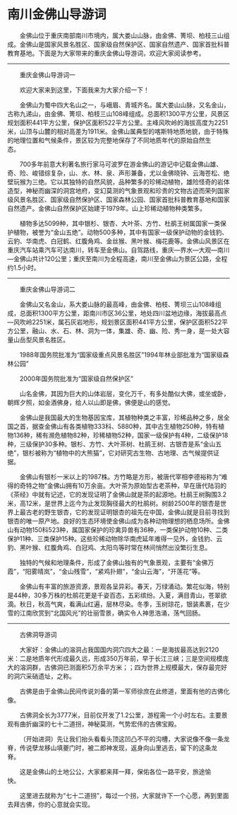 # 南川金佛山导游词  
&emsp;&emsp;金佛山位于重庆南部南川市境内，属大娄山山脉，由金佛、箐坝、柏枝三山组成。金佛山是国家风景名胜区、国家级自然保护区、国家自然遗产、国家首批科普教育基地。下面是为大家带来的重庆金佛山导游词，欢迎大家阅读参考。&emsp;&emsp;  
***  
&emsp;&emsp;重庆金佛山导游词一&emsp;&emsp;  

&emsp;&emsp;欢迎大家来到这里，下面我来为大家介绍一下！&emsp;&emsp;  

&emsp;&emsp;金佛山为蜀中四大名山之一，与峨眉、青城齐名。属大娄山山脉，又名金山，古称九递山，由金佛、箐坝、柏枝三山108峰组成。总面积1300平方公里，风景区规划面积441平方公里，保护区面积522平方公里。主峰风吹岭的海拔高度为2251米，山顶与山麓的相对高差为1911米。金佛山属典型的喀斯特地质地貌，由于特殊的地理位置和气候条件，景区较为完整地保存了不同地质年代的原始自然生态。&emsp;&emsp;  

&emsp;&emsp;700多年前意大利著名旅行家马可波罗在游金佛山的游记中记载金佛山雄、奇、险、峻错综复杂，山、水、林、泉、声形兼备，尤以金佛晓钟、云海苍松、绝壁玩猴为三绝。它以其独特的自然风貌，品种繁多的珍稀动植物，雄险怪奇的岩体造型，神秘而幽深的洞宫地府，变幻莫测的气象景观和珍贵的文物古迹而荣列国家级风景名胜区、国家级自然保护区、国家森林公园、国家首批科普教育基地和国家自然遗产。金佛山自然保护区始建于1979年。山上珍稀动植物种类繁多。&emsp;&emsp;  

&emsp;&emsp;植物多达5099种，其中银杉、银杏、大叶茶、方竹、杜鹃王树属国家一类保护植物，被誉为“金山五绝”。动物500多种，其中有国家一级保护动物的金钱豹、云豹、华南虎、白冠鹤、红腹角鸡、金丝猴、黑叶猴、梅花鹿等。金佛山风景区在重庆汽车站乘汽车可达南川，转车至金佛山。自驾路线，重庆—界水—大观—南川—金佛山共计120公里；重庆至南川为全程高速，南川至金佛山为景区公路，全程约1.5小时。&emsp;&emsp;  
***  
&emsp;&emsp;重庆金佛山导游词二&emsp;&emsp;  

&emsp;&emsp;金佛山又名金山，系大娄山脉的最高峰，由金佛、柏枝、箐坝三山108峰组成，总面积1300平方公里，距南川市区36公里，地处四川盆地边缘，海拔最高点—风吹岭2251米，属石灰岩地形，规划景区面积441平方公里，保护区面积522平方公里，融山、水、石、林、洞为一体，集雄、奇、幽、险、秀一身，是一处大容量山岳型风景名胜区。&emsp;&emsp;  

&emsp;&emsp;1988年国务院批准为“国家级重点风景名胜区”1994年林业部批准为“国家级森林公园”&emsp;&emsp;  

&emsp;&emsp;2000年国务院批准为“国家级自然保护区”&emsp;&emsp;  

&emsp;&emsp;山名金佛，其因为巨大的山体岩层，变化万千，有多处酷似大佛，或坐或卧，朝辉夕照，如金酒佛身，给人以山即是佛，佛便是山的感觉。&emsp;&emsp;  

&emsp;&emsp;金佛山是我国最大的生物基因宝库，其植物种类之丰富，珍稀品种之多，居全国之首，据查金佛山有各类植物333科、5880种，其中古生植物250种，特有植物136种，稀有濒危植物82种，珍稀植物52种，国家一级保护有4种，二级保护18种，三级保护30多种。银杉、方竹、大叶茶树、杜鹃王树、古银杏是系“金山五绝”，银杉被称为“植物中的大熊猫”，它对研究古生物、古地理、古气候提供证据。&emsp;&emsp;  

&emsp;&emsp;金佛山有银杉一米以上的1987株。方竹略是方形，被唐代宰相李德裕称为“难得的奇特之物”金佛山拥有10万余亩。大叶茶为原始型古老茶种，早在唐代陆羽的《茶经》中就有记述，它的发现证明了金佛山就是茶的起源地。杜鹃王树胸围3.2米，高12米，是世界上迄今为止发现胸径最大的杜鹃树。树龄2500年的银杏是世界上最古老的野生银杏，它的发现证明银杏的祖先在中国，金佛山就是目前寻找到银杏的唯一原产地。良好的生态环境使金佛山成为各种动物理想的栖息场所。金佛山有动物150科523种，属国家保护的珍禽异兽有36种，一类保护动物10种、二类保护11种、三类保护15种。这些珍稀动物除华南虎延年难得一见外，金钱豹、云豹、黑叶猴、红腹角鸡、白冠鸡、太阳鸟等时常在林间悄然出没繁衍生息。&emsp;&emsp;  

&emsp;&emsp;独特的气候和地理条件，形成了金佛山独有的气象景观，主要有“金佛万霞”，“阳雾晴岚”，“金山残雪”，“紧鸡扑翅”，“金山云海”，“开莲花”等。&emsp;&emsp;  

&emsp;&emsp;金佛山有丰富的旅游资源，景观各呈异彩。春天，万绿涌动。繁花似海，特别是44种，30多万株的杜鹃花更是千姿百态，五彩缤纷。入夏，满目青山，苍翠欲滴。秋日，秋高气爽，看满山红遍，层林尽染。冬季，玉树琼花，银装素裹，在少雪的江南欣赏到“北国风光”的壮丽雪景，确实令人神思浩涌，荡气回肠。&emsp;&emsp;  

***  
&emsp;&emsp;古佛洞导游词&emsp;&emsp;  

&emsp;&emsp;大家好：金佛山的溶洞占我国国内洞穴四大之最：一是海拔最高达到2120米：二是地质年代形成最久远，形成350万年前，早于长江三峡；三是空间规模庞大的溶洞群，古佛洞已测面积5万余平方米；；四为世界上规模最大，保存最完好的洞穴采硝遗址，之称。&emsp;&emsp;  

&emsp;&emsp;古佛是由于金佛山民间传说刘备的第一军师徐庶在此修道，里面有他的古佛化像。&emsp;&emsp;  

&emsp;&emsp;古佛洞全长为3777米，目前仅开发了1.2公里，游程需一个小时左右。主要景观有曲折幽深的七十二道拐，神秘莫测，气势宏伟的古佛宝殿。&emsp;&emsp;  

&emsp;&emsp;（开始进洞）先让我们抬头看看头顶这凹凸不平的沟槽，大家说像不像一条龙脊，传说孽龙移山填夔门时，被二郎神发现，返身向山里逃去，留下的这条龙脊。&emsp;&emsp;  

&emsp;&emsp;这是金佛山的土地公公，大家都来拜一拜，保佑各位一路平安，旅途愉快。&emsp;&emsp;  

&emsp;&emsp;这里进去就称为“七十二道拐”，每过一个拐，大家就许下一个心愿，再到里面去拜古佛，你的心意就会实现。&emsp;&emsp;  

<!-- Last processed: 2025-07-22 03:44:30 -->
